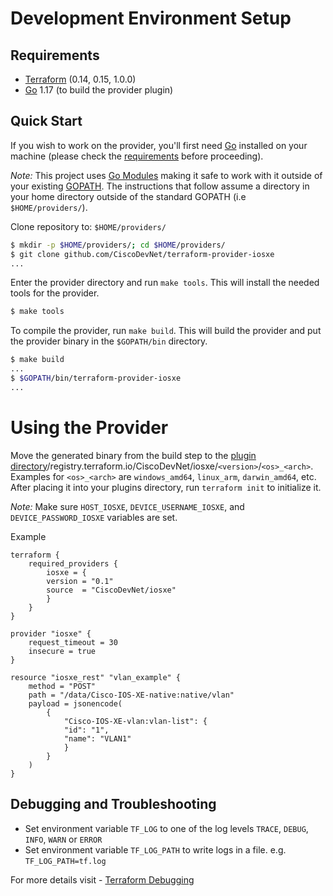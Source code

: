 # Development Environment Setup

## Requirements

- [Terraform](https://www.terraform.io/downloads.html) (0.14, 0.15, 1.0.0)
- [Go](https://golang.org/doc/install) 1.17 (to build the provider plugin)

## Quick Start

If you wish to work on the provider, you'll first need [Go](http://www.golang.org) installed on your machine (please check the [requirements](#requirements) before proceeding).

*Note:* This project uses [Go Modules](https://blog.golang.org/using-go-modules) making it safe to work with it outside of your existing [GOPATH](http://golang.org/doc/code.html#GOPATH). The instructions that follow assume a directory in your home directory outside of the standard GOPATH (i.e `$HOME/providers/`).

Clone repository to: `$HOME/providers/`

```sh
$ mkdir -p $HOME/providers/; cd $HOME/providers/
$ git clone github.com/CiscoDevNet/terraform-provider-iosxe
...
```

Enter the provider directory and run `make tools`. This will install the needed tools for the provider.

```sh
$ make tools
```

To compile the provider, run `make build`. This will build the provider and put the provider binary in the `$GOPATH/bin` directory.

```sh
$ make build
...
$ $GOPATH/bin/terraform-provider-iosxe
...
```

# Using the Provider

Move the generated binary from the build step to the [plugin directory](https://www.terraform.io/docs/cli/config/config-file.html#implied-local-mirror-directories)/registry.terraform.io/CiscoDevNet/iosxe/`<version>`/`<os>_<arch>`. Examples for `<os>_<arch>` are `windows_amd64`, `linux_arm`, `darwin_amd64`, etc. After placing it into your plugins directory, run `terraform init` to initialize it.

*Note:* Make sure `HOST_IOSXE`, `DEVICE_USERNAME_IOSXE`, and `DEVICE_PASSWORD_IOSXE` variables are set.

Example
```hcl
terraform {
    required_providers {
        iosxe = {
        version = "0.1"
        source  = "CiscoDevNet/iosxe"
        }
    }
}

provider "iosxe" {
    request_timeout = 30
    insecure = true
}

resource "iosxe_rest" "vlan_example" {
    method = "POST"
    path = "/data/Cisco-IOS-XE-native:native/vlan"
    payload = jsonencode(
        {
            "Cisco-IOS-XE-vlan:vlan-list": {
            "id": "1",
            "name": "VLAN1"
            }
        }
    )
}
```

## Debugging and Troubleshooting

- Set environment variable `TF_LOG` to one of the log levels `TRACE`, `DEBUG`, `INFO`, `WARN` or `ERROR`
- Set environment variable `TF_LOG_PATH` to write logs in a file. e.g. `TF_LOG_PATH=tf.log`

For more details visit - [Terraform Debugging](https://www.terraform.io/docs/internals/debugging.html)